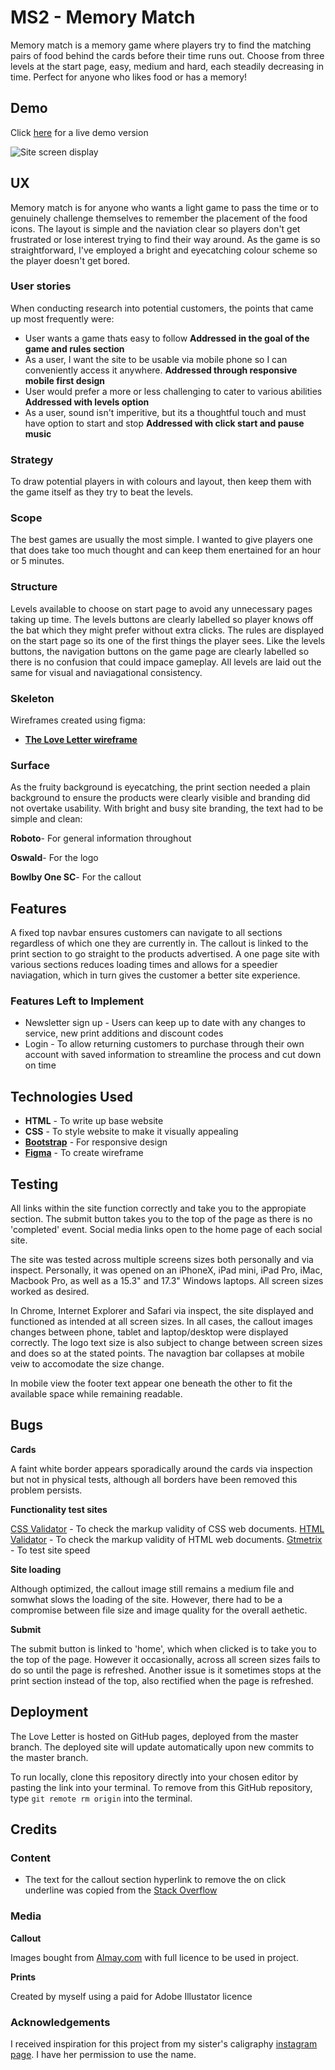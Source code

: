 # MS2 - Memory Match

Memory match is a memory game where players try to find the matching pairs of food behind the cards before their time runs out. Choose from three levels at the start page, easy, medium and hard, each steadily decreasing in time. Perfect for anyone who likes food or has a memory!  


## Demo

Click [here](https://darlyn-lurikah.github.io/MS2--Memory-Match2/) for a live demo version

![Site screen display](https://github.com/Darlyn-Lurikah/MS2--Memory-Match2/blob/master/assets/Memory%20match%20screens%20screenshot.png)



## UX

Memory match is for anyone who wants a light game to pass the time or to genuinely challenge themselves to remember the placement of the food icons. The layout is simple and the naviation clear so players don't get frustrated or lose interest trying to find their way around. As the game is so straightforward, I've employed a bright and eyecatching colour scheme so the player doesn't get bored.  

### User stories 

When conducting research into potential customers, the points that came up most frequently were:
- User wants a game thats easy to follow **Addressed in the goal of the game and rules section** 
- As a user, I want the site to be usable via mobile phone so I can conveniently access it anywhere. **Addressed through responsive mobile first design** 
- User would prefer a more or less challenging to cater to various abilities **Addressed with levels option** 
- As a user, sound isn't imperitive, but its a thoughtful touch and must have option to start and stop **Addressed with click start and pause music**  

### Strategy
To draw potential players in with colours and layout, then keep them with the game itself as they try to beat the levels.

### Scope 
The best games are usually the most simple. I wanted to give players one that does take too much thought and can keep them enertained for an hour or 5 minutes.

### Structure 
Levels available to choose on start page to avoid any unnecessary pages taking up time. The levels buttons are clearly labelled so player knows off the bat which they might prefer without extra clicks. The rules are displayed on the start page so its one of the first things the player sees. Like the levels buttons, the navigation buttons on the game page are clearly labelled so there is no confusion that could impace gameplay. All levels are laid out the same for visual and naviagational consistency. 

### Skeleton
Wireframes created using figma:
- [**The Love Letter wireframe**](https://github.com/Darlyn-Lurikah/MS1-The-Love-Letter/blob/master/mockups/The%20Love%20Letter%20wireframe.pdf) 

### Surface 
As the fruity background is eyecatching, the print section needed a plain background to ensure the products were clearly visible and branding did not overtake usability. 
With bright and busy site branding, the text had to be simple and clean: 

**Roboto**- For general information throughout

**Oswald**- For the logo 

**Bowlby One SC**- For the callout



## Features

A fixed top navbar ensures customers can navigate to all sections regardless of which one they are currently in. The callout is linked to the print section to go straight to the products advertised. A one page site with various sections reduces loading times and allows for a speedier naviagation, which in turn gives the customer a better site experience. 
 
 
### Features Left to Implement

- Newsletter sign up - Users can keep up to date with any changes to service, new print additions and discount codes 
- Login - To allow returning customers to purchase through their own account with saved information to streamline the process and cut down on time 



## Technologies Used

- **HTML** - To write up base website
- **CSS** - To style website to make it visually appealing
- **[Bootstrap](https://getbootstrap.com/)** - For responsive design  
- **[Figma](https://www.figma.com/)** - To create wireframe



## Testing

All links within the site function correctly and take you to the appropiate section. The submit button takes you to the top of the page as there is no 'completed' event. Social media links open to the home page of each social site. 

The site was tested across multiple screens sizes both personally and via inspect. Personally, it was opened on an iPhoneX, iPad mini, iPad Pro, iMac, Macbook Pro, as well as a 15.3" and 17.3" Windows laptops. All screen sizes worked as desired.

In Chrome, Internet Explorer and Safari via inspect, the site displayed and functioned as intended at all screen sizes. In all cases, the callout images changes between phone, tablet and laptop/desktop were displayed correctly. The logo text size is also subject to change between screen sizes and does so at the stated points. The navagtion bar collapses at mobile veiw to accomodate the size change. 

In mobile view the footer text appear one beneath the other to fit the available space while remaining readable.



## Bugs

**Cards**

A faint white border appears sporadically around the cards via inspection but not in physical tests, although all borders have been removed this problem persists. 

**Functionality test sites**

[CSS Validator](https://jigsaw.w3.org/css-validator/) - To check the markup validity of CSS web documents.
[HTML Validator](https://validator.w3.org/) - To check the markup validity of HTML web documents.
[Gtmetrix](https://gtmetrix.com/) - To test site speed 

**Site loading**

Although optimized, the callout image still remains a medium file and somwhat slows the loading of the site. However, there had to be a compromise between file size and image quality for the overall aethetic. 

**Submit**

The submit button is linked to 'home', which when clicked is to take you to the top of the page. However it occasionally, across all screen sizes fails to do so until the page is refreshed. Another issue is it sometimes stops at the print section instead of the top, also rectified when the page is refreshed. 



## Deployment

The Love Letter is hosted on GitHub pages, deployed from the master branch. The deployed site will update automatically upon new commits to the master branch.

To run locally, clone this repository directly into your chosen editor by pasting the link into your terminal. To remove from this GitHub repository, type ```git remote rm origin``` into the terminal.



## Credits

### Content

- The text for the callout section hyperlink to remove the on click underline was copied from the [Stack Overflow](https://stackoverflow.com/questions/27989672/why-is-link-underline-appearing-after-clicking-the-link)

### Media

**Callout**

Images bought from [Almay.com](https://www.alamy.com/) with full licence to be used in project.

**Prints**

Created by myself using a paid for Adobe Illustator licence 

### Acknowledgements

I received inspiration for this project from my sister's caligraphy [instagram page](https://www.instagram.com/_theloveletter/). I have her permission to use the name.  

